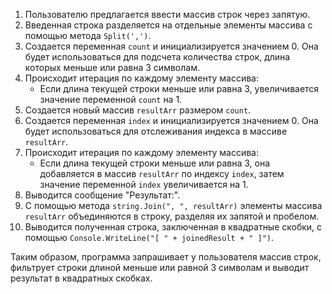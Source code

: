 1. Пользователю предлагается ввести массив строк через запятую.
2. Введенная строка разделяется на отдельные элементы массива с помощью метода `Split(',')`.
3. Создается переменная `count` и инициализируется значением 0. Она будет использоваться для подсчета количества строк, длина которых меньше или равна 3 символам.
4. Происходит итерация по каждому элементу массива:
   - Если длина текущей строки меньше или равна 3, увеличивается значение переменной `count` на 1.
5. Создается новый массив `resultArr` размером `count`.
6. Создается переменная `index` и инициализируется значением 0. Она будет использоваться для отслеживания индекса в массиве `resultArr`.
7. Происходит итерация по каждому элементу массива:
   - Если длина текущей строки меньше или равна 3, она добавляется в массив `resultArr` по индексу `index`, затем значение переменной `index` увеличивается на 1.
8. Выводится сообщение "Результат:".
9. С помощью метода `string.Join(", ", resultArr)` элементы массива `resultArr` объединяются в строку, разделяя их запятой и пробелом.
10. Выводится полученная строка, заключенная в квадратные скобки, с помощью `Console.WriteLine("[ " + joinedResult + " ]")`.

Таким образом, программа запрашивает у пользователя массив строк, фильтрует строки длиной меньше или равной 3 символам и выводит результат в квадратных скобках.
